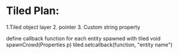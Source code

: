 # Tiled Plan:

1.Tiled object layer
2. pointer
3. Custom string property

define callback function for each entity spawned with tiled
void spawnCrowd(Properties p)
tiled.setcallback(function, "entity name")


